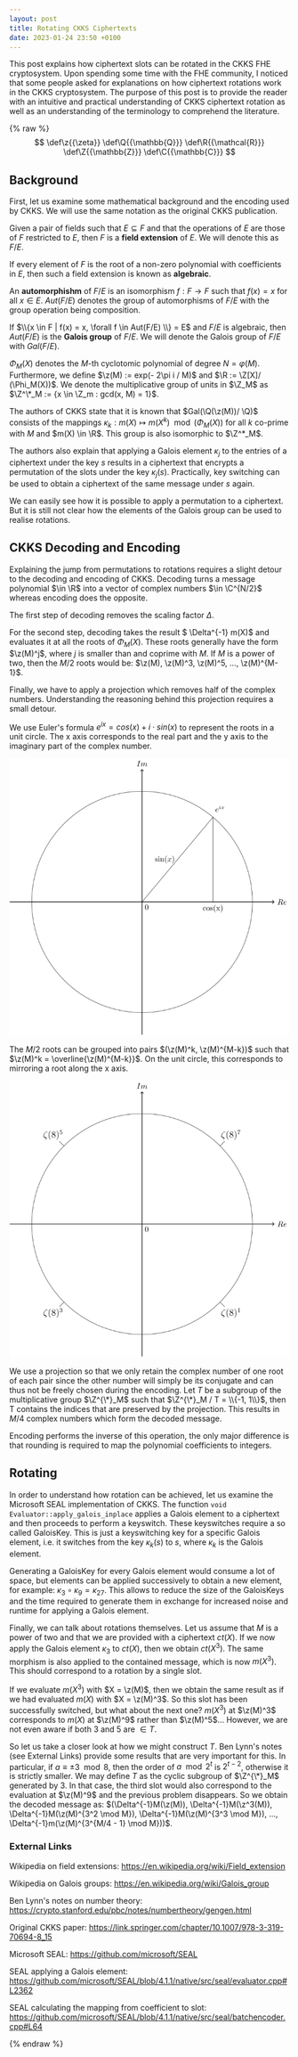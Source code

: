 ```yaml
---
layout: post
title: Rotating CKKS Ciphertexts
date: 2023-01-24 23:50 +0100
---
```

This post explains how ciphertext slots can be rotated in the CKKS FHE cryptosystem.
Upon spending some time with the FHE community, I noticed that some people asked for explanations on how ciphertext rotations work in the CKKS cryptosystem.
The purpose of this post is to provide the reader with an intuitive and practical understanding of CKKS ciphertext rotation as well as an understanding of the terminology to comprehend the literature.

{% raw %}
$$
   \def\z{{\zeta}}
   \def\Q{{\mathbb{Q}}}
   \def\R{{\mathcal{R}}}
   \def\Z{{\mathbb{Z}}}
   \def\C{{\mathbb{C}}}
$$

## Background

First, let us examine some mathematical background and the encoding used by CKKS.
We will use the same notation as the original CKKS publication.

Given a pair of fields such that $E \subseteq F$ and that the operations of $E$ are those of $F$ restricted to $E$, then $F$ is a **field extension** of $E$.
We will denote this as $F/E$.

If every element of $F$ is the root of a non-zero polynomial with coefficients in $E$, then such a field extension is known as **algebraic**.

An **automorphishm** of $F/E$ is an isomorphism $f: F \rightarrow F$ such that $f(x) = x$ for all $x \in E$.
$Aut(F/E)$ denotes the group of automorphisms of $F/E$ with the group operation being composition.

If $\\{x \in F | f(x) = x, \forall f \in Aut(F/E) \\} = E$ and $F/E$ is algebraic, then $Aut(F/E)$ is the **Galois group** of $F/E$.
We will denote the Galois group of $F/E$ with $Gal(F/E)$.


$\Phi_M(X)$ denotes the $M$-th cyclotomic polynomial of degree $N = \varphi(M)$.
Furthermore, we define $\z(M) := exp(- 2\pi i / M)$ and $\R := \Z[X]/ (\Phi_M(X))$.
We denote the multiplicative group of units in $\Z_M$ as $\Z^\*_M := {x \in \Z_m : gcd(x, M) = 1}$.

The authors of CKKS state that it is known that $Gal(\Q(\z(M))/ \Q)$ consists of the mappings $\kappa_k: m(X) \mapsto m(X^k) \mod (\Phi_M(X))$ for all $k$ co-prime with $M$ and $m(X) \in \R$.
This group is also isomorphic to $\Z^*_M$.

The authors also explain that applying a Galois element $\kappa_j$ to the entries of a ciphertext under the key $s$ results in a ciphertext that encrypts a permutation of the slots under the key $\kappa_j(s)$.
Practically, key switching can be used to obtain a ciphertext of the same message under $s$ again.

We can easily see how it is possible to apply a permutation to a ciphertext.
But it is still not clear how the elements of the Galois group can be used to realise rotations.

## CKKS Decoding and Encoding

Explaining the jump from permutations to rotations requires a slight detour to the decoding and encoding of CKKS.
Decoding turns a message polynomial $\in \R$ into a vector of complex numbers $\in \C^{N/2}$ whereas encoding does the opposite.

The first step of decoding removes the scaling factor $\Delta$.

For the second step, decoding takes the result $ \Delta^{-1} m(X)$ and evaluates it at all the roots of $\Phi_M(X)$.
These roots generally have the form $\z(M)^j$, where $j$ is smaller than and coprime with $M$.
If $M$ is a power of two, then the $M/2$ roots would be: $\z(M), \z(M)^3, \z(M)^5, ..., \z(M)^{M-1}$.

Finally, we have to apply a projection which removes half of the complex numbers.
Understanding the reasoning behind this projection requires a small detour.

We use Euler's formula $e^{ix} = cos(x) + i \cdot sin(x)$ to represent the roots in a unit circle.
The x axis corresponds to the real part and the y axis to the imaginary part of the complex number.

![Euler's formula depicted graphically.](/assets/0123/eulers_formula.svg)

The $M/2$ roots can be grouped into pairs $(\z(M)^k, \z(M)^{M-k})$ such that $\z(M)^k = \overline{\z(M)^{M-k}}$.
On the unit circle, this corresponds to mirroring a root along the x axis.

![Depiction of the roots of the 8th cyclotomic polynomial on a unity circle.](/assets/0123/ckks_roots.svg)

We use a projection so that we only retain the complex number of one root of each pair since the other number will simply be its conjugate and can thus not be freely chosen during the encoding.
Let $T$ be a subgroup of the multiplicative group $\Z^{\*}_M$ such that $\Z^{\*}_M / T = \\{-1, 1\\}$, then T contains the indices that are preserved by the projection.
This results in $M/4$ complex numbers which form the decoded message.

Encoding performs the inverse of this operation, the only major difference is that rounding is required to map the polynomial coefficients to integers.

## Rotating

In order to understand how rotation can be achieved, let us examine the Microsoft SEAL implementation of CKKS.
The function `void Evaluator::apply_galois_inplace` applies a Galois element to a ciphertext and then proceeds to perform a keyswitch.
These keyswitches require a so called GaloisKey.
This is just a keyswitching key for a specific Galois element, i.e. it switches from the key $\kappa_k(s)$ to $s$, where $\kappa_k$ is the Galois element.

Generating a GaloisKey for every Galois element would consume a lot of space, but elements can be applied successively to obtain a new element, for example: $\kappa_3 \circ \kappa_9 = \kappa_{27}$.
This allows to reduce the size of the GaloisKeys and the time required to generate them in exchange for increased noise and runtime for applying a Galois element.

Finally, we can talk about rotations themselves.
Let us assume that $M$ is a power of two and that we are provided with a ciphertext $ct(X)$.
If we now apply the Galois element $\kappa_3$ to $ct(X)$, then we obtain $ct(X^3)$.
The same morphism is also applied to the contained message, which is now $m(X^3)$.
This should correspond to a rotation by a single slot.

If we evaluate $m(X^3)$ with $X = \z(M)$, then we obtain the same result as if we had evaluated $m(X)$ with $X = \z(M)^3$.
So this slot has been successfully switched, but what about the next one?
$m(X^3)$ at $\z(M)^3$ corresponds to $m(X)$ at $\z(M)^9$ rather than $\z(M)^5$...
However, we are not even aware if both 3 and 5 are $\in T$.

So let us take a closer look at how we might construct $T$.
Ben Lynn's notes (see External Links) provide some results that are very important for this.
In particular, if $a \equiv \pm 3 \mod 8$, then the order of $a \mod 2^t$ is $2^{t-2}$, otherwise it is strictly smaller.
We may define $T$ as the cyclic subgroup of $\Z^{\*}_M$ generated by $3$.
In that case, the third slot would also correspond to the evaluation at $\z(M)^9$ and the previous problem disappears.
So we obtain the decoded message as: $(\Delta^{-1}M(\z(M)), \Delta^{-1}M(\z^3(M)), \Delta^{-1}M(\z(M)^{3^2 \mod M}), \Delta^{-1}M(\z(M)^{3^3 \mod M}), ..., \Delta^{-1}m(\z(M)^{3^{M/4 - 1} \mod M}))$.

### External Links
Wikipedia on field extensions: <https://en.wikipedia.org/wiki/Field_extension>

Wikipedia on Galois groups: <https://en.wikipedia.org/wiki/Galois_group>

Ben Lynn's notes on number theory: <https://crypto.stanford.edu/pbc/notes/numbertheory/gengen.html>

Original CKKS paper: <https://link.springer.com/chapter/10.1007/978-3-319-70694-8_15>

Microsoft SEAL: <https://github.com/microsoft/SEAL>

SEAL applying a Galois element: <https://github.com/microsoft/SEAL/blob/4.1.1/native/src/seal/evaluator.cpp#L2362>

SEAL calculating the mapping from coefficient to slot: <https://github.com/microsoft/SEAL/blob/4.1.1/native/src/seal/batchencoder.cpp#L64>

{% endraw %}
